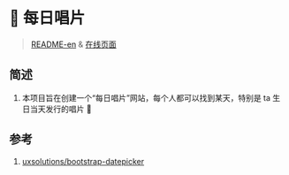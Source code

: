 # 🎵 每日唱片

> [README-en](README-en.md) & [在线页面](https://forestlet.github.io/everyday-album/)

## 简述

1. 本项目旨在创建一个“每日唱片”网站，每个人都可以找到某天，特别是 ta 生日当天发行的唱片 🥳

## 参考

1. [uxsolutions/bootstrap-datepicker](https://github.com/uxsolutions/bootstrap-datepicker)
